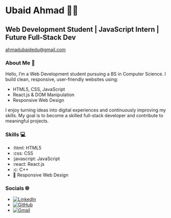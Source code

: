 # Ubaid Ahmad 👨‍💻
## Web Development Student | JavaScript Intern | Future Full-Stack Dev
ahmadubaidedu@gmail.com

### About Me 👋
Hello, I’m a Web Development student pursuing a BS in Computer Science. I build clean, responsive, user-friendly websites using:
- HTML5, CSS, JavaScript
- React.js & DOM Manipulation
- Responsive Web Design

I enjoy turning ideas into digital experiences and continuously improving my skills. My goal is to become a skilled full-stack developer and contribute to meaningful projects.

### Skills 💻
- :html: HTML5
- :css: CSS
- :javascript: JavaScript
- :react: React.js
- :c: C++
- :art: Responsive Web Design

### Socials 🌐
- [![LinkedIn](https://img.shields.io/badge/-LinkedIn-0A66C2?style=for-the-badge&logo=linkedin&logoColor=white)](https://www.linkedin.com/in/ahmad-ubaid061)
- [![GitHub](https://img.shields.io/badge/-GitHub-181717?style=for-the-badge&logo=github&logoColor=white)](https://github.com/ahmadubaid061)
- [![Gmail](https://img.shields.io/badge/-Gmail-D14836?style=for-the-badge&logo=gmail&logoColor=white)](mailto:ahmadubaidedu@gmail.com)
